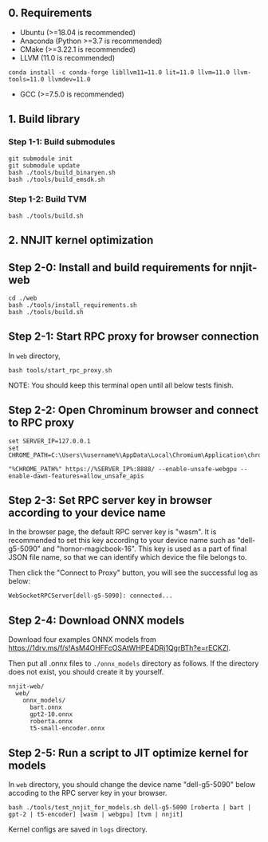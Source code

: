 
## 0. Requirements

* Ubuntu (>=18.04 is recommended)
* Anaconda (Python >=3.7 is recommended)
* CMake (>=3.22.1 is recommended)
* LLVM (11.0 is recommended)
```shell
conda install -c conda-forge libllvm11=11.0 lit=11.0 llvm=11.0 llvm-tools=11.0 llvmdev=11.0
```
* GCC (>=7.5.0 is recommended)

## 1. Build library

### Step 1-1: Build submodules

```shell
git submodule init
git submodule update
bash ./tools/build_binaryen.sh
bash ./tools/build_emsdk.sh
```

### Step 1-2: Build TVM

```shell
bash ./tools/build.sh
```

## 2. NNJIT kernel optimization

## Step 2-0: Install and build requirements for nnjit-web

```shell
cd ./web
bash ./tools/install_requirements.sh
bash ./tools/build.sh
```

## Step 2-1: Start RPC proxy for browser connection

In `web` directory,

```shell
bash tools/start_rpc_proxy.sh
```

NOTE: You should keep this terminal open until all below tests finish.

## Step 2-2: Open Chrominum browser and connect to RPC proxy

```shell
set SERVER_IP=127.0.0.1
set CHROME_PATH=C:\Users\%username%\AppData\Local\Chromium\Application\chrome.exe

"%CHROME_PATH%" https://%SERVER_IP%:8888/ --enable-unsafe-webgpu --enable-dawn-features=allow_unsafe_apis
```

## Step 2-3: Set RPC server key in browser according to your device name

In the browser page, the default RPC server key is "wasm". It is recommended to set this key according to your device name such as "dell-g5-5090" and "hornor-magicbook-16". This key is used as a part of final JSON file name, so that we can identify which device the file belongs to.

Then click the "Connect to Proxy" button, you will see the successful log as below:

```shell
WebSocketRPCServer[dell-g5-5090]: connected...
```

## Step 2-4: Download ONNX models

Download four examples ONNX models from https://1drv.ms/f/s!AsM4OHFFcOSAtWHPE4DRj1QgrBTh?e=rECKZl.

Then put all .onnx files to `./onnx_models` directory as follows. If the directory does not exist, you should create it by yourself.

```shell
nnjit-web/
  web/
    onnx_models/
      bart.onnx
      gpt2-10.onnx
      roberta.onnx
      t5-small-encoder.onnx
```

## Step 2-5: Run a script to JIT optimize kernel for models

In `web` directory, you should change the device name "dell-g5-5090" below accoding to the RPC server key in your browser.


```shell
bash ./tools/test_nnjit_for_models.sh dell-g5-5090 [roberta | bart | gpt-2 | t5-encoder] [wasm | webgpu] [tvm | nnjit]
```

Kernel configs are saved in `logs` directory.
